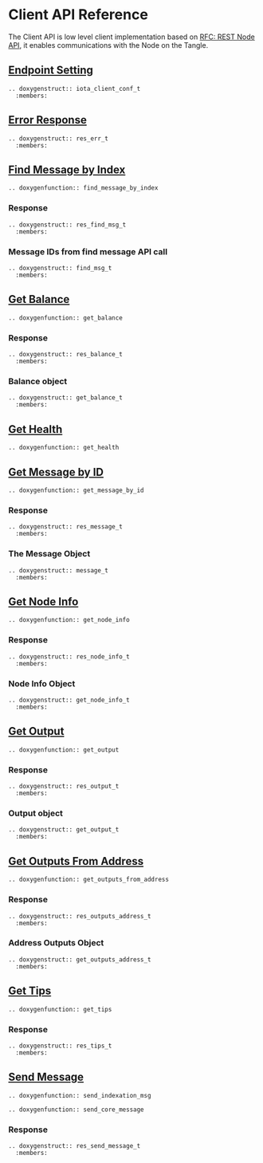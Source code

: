 # Client API Reference

The Client API is low level client implementation based on [RFC: REST Node API](https://github.com/iotaledger/protocol-rfcs/pull/27), it enables communications with the Node on the Tangle.

## [Endpoint Setting](https://github.com/iotaledger/iota.c/blob/dev/src/client/client_service.h)

```{eval-rst}
.. doxygenstruct:: iota_client_conf_t
  :members:
```

## [Error Response](https://github.com/iotaledger/iota.c/blob/dev/src/client/api/v1/response_error.h)

```{eval-rst}
.. doxygenstruct:: res_err_t
  :members:
```

## [Find Message by Index](https://github.com/iotaledger/iota.c/blob/dev/src/client/api/v1/find_message.h)

```{eval-rst}
.. doxygenfunction:: find_message_by_index
```

### Response

```{eval-rst}
.. doxygenstruct:: res_find_msg_t
  :members:
```

### Message IDs from find message API call

```{eval-rst}
.. doxygenstruct:: find_msg_t
  :members:
```

## [Get Balance](https://github.com/iotaledger/iota.c/blob/dev/src/client/api/v1/get_balance.h)

```{eval-rst}
.. doxygenfunction:: get_balance
```

### Response

```{eval-rst}
.. doxygenstruct:: res_balance_t
  :members:
```

### Balance object

```{eval-rst}
.. doxygenstruct:: get_balance_t
  :members:
```

## [Get Health](https://github.com/iotaledger/iota.c/blob/dev/src/client/api/v1/get_health.h)

```{eval-rst}
.. doxygenfunction:: get_health
```

## [Get Message by ID](https://github.com/iotaledger/iota.c/blob/dev/src/client/api/v1/get_message.h)

```{eval-rst}
.. doxygenfunction:: get_message_by_id
```

### Response

```{eval-rst}
.. doxygenstruct:: res_message_t
  :members:
```

### The Message Object

```{eval-rst}
.. doxygenstruct:: message_t
  :members:
```

## [Get Node Info](https://github.com/iotaledger/iota.c/blob/dev/src/client/api/v1/get_node_info.h)

```{eval-rst}
.. doxygenfunction:: get_node_info
```

### Response

```{eval-rst}
.. doxygenstruct:: res_node_info_t
  :members:
```

### Node Info Object

```{eval-rst}
.. doxygenstruct:: get_node_info_t
  :members:
```

## [Get Output](https://github.com/iotaledger/iota.c/blob/dev/src/client/api/v1/get_output.h)

```{eval-rst}
.. doxygenfunction:: get_output
```

### Response

```{eval-rst}
.. doxygenstruct:: res_output_t
  :members:
```

### Output object

```{eval-rst}
.. doxygenstruct:: get_output_t
  :members:
```

## [Get Outputs From Address](https://github.com/iotaledger/iota.c/blob/dev/src/client/api/v1/get_outputs_from_address.h)

```{eval-rst}
.. doxygenfunction:: get_outputs_from_address
```

### Response

```{eval-rst}
.. doxygenstruct:: res_outputs_address_t
  :members:
```

### Address Outputs Object

```{eval-rst}
.. doxygenstruct:: get_outputs_address_t
  :members:
```

## [Get Tips](https://github.com/iotaledger/iota.c/blob/dev/src/client/api/v1/get_tips.h)

```{eval-rst}
.. doxygenfunction:: get_tips
```

### Response

```{eval-rst}
.. doxygenstruct:: res_tips_t
  :members:
```

## [Send Message](https://github.com/iotaledger/iota.c/blob/dev/src/client/api/v1/send_message.h)

```{eval-rst}
.. doxygenfunction:: send_indexation_msg
```

```{eval-rst}
.. doxygenfunction:: send_core_message
```

### Response

```{eval-rst}
.. doxygenstruct:: res_send_message_t
  :members:
```
